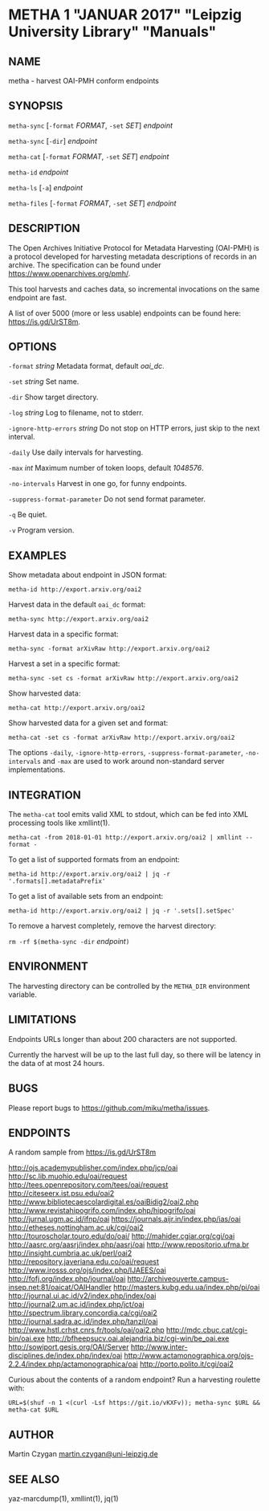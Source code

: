 METHA 1 "JANUAR 2017" "Leipzig University Library" "Manuals"
============================================================

NAME
----

metha - harvest OAI-PMH conform endpoints

SYNOPSIS
--------

`metha-sync` [`-format` *FORMAT*, `-set` *SET*] *endpoint*

`metha-sync` [`-dir`] *endpoint*

`metha-cat` [`-format` *FORMAT*, `-set` *SET*] *endpoint*

`metha-id` *endpoint*

`metha-ls` [`-a`] *endpoint*

`metha-files` [`-format` *FORMAT*, `-set` *SET*] *endpoint*

DESCRIPTION
-----------

The Open Archives Initiative Protocol for Metadata Harvesting (OAI-PMH) is a
protocol developed for harvesting metadata descriptions of records in an
archive. The specification can be found under
https://www.openarchives.org/pmh/.

This tool harvests and caches data, so incremental invocations on the same
endpoint are fast.

A list of over 5000 (more or less usable) endpoints can be found here: https://is.gd/UrST8m.

OPTIONS
-------

`-format` *string*
  Metadata format, default *oai_dc*.

`-set` *string*
  Set name.

`-dir`
  Show target directory.

`-log` *string*
  Log to filename, not to stderr.

`-ignore-http-errors` *string*
  Do not stop on HTTP errors, just skip to the next interval.

`-daily`
  Use daily intervals for harvesting.

`-max` *int*
  Maximum number of token loops, default *1048576*.

`-no-intervals`
  Harvest in one go, for funny endpoints.

`-suppress-format-parameter`
  Do not send format parameter.

`-q`
  Be quiet.

`-v`
  Program version.

EXAMPLES
--------

Show metadata about endpoint in JSON format:

  `metha-id http://export.arxiv.org/oai2`

Harvest data in the default `oai_dc` format:

  `metha-sync http://export.arxiv.org/oai2`

Harvest data in a specific format:

  `metha-sync -format arXivRaw http://export.arxiv.org/oai2`

Harvest a set in a specific format:

  `metha-sync -set cs -format arXivRaw http://export.arxiv.org/oai2`

Show harvested data:

  `metha-cat http://export.arxiv.org/oai2`

Show harvested data for a given set and format:

  `metha-cat -set cs -format arXivRaw http://export.arxiv.org/oai2`

The options `-daily`, `-ignore-http-errors`, `-suppress-format-parameter`,
`-no-intervals` and `-max` are used to work around non-standard server
implementations.

INTEGRATION
-----------

The `metha-cat` tool emits valid XML to stdout, which can be fed into XML
processing tools like xmllint(1).

  `metha-cat -from 2018-01-01 http://export.arxiv.org/oai2 | xmllint --format -`

To get a list of supported formats from an endpoint:

  `metha-id http://export.arxiv.org/oai2 | jq -r '.formats[].metadataPrefix'`

To get a list of available sets from an endpoint:

  `metha-id http://export.arxiv.org/oai2 | jq -r '.sets[].setSpec'`

To remove a harvest completely, remove the harvest directory:

  `rm -rf $(metha-sync -dir` *endpoint*`)`

ENVIRONMENT
-----------

The harvesting directory can be controlled by the `METHA_DIR` environment
variable.

LIMITATIONS
-----------

Endpoints URLs longer than about 200 characters are not supported.

Currently the harvest will be up to the last full day, so there will be latency
in the data of at most 24 hours.

BUGS
----

Please report bugs to <https://github.com/miku/metha/issues>.

ENDPOINTS
---------

A random sample from https://is.gd/UrST8m

http://ojs.academypublisher.com/index.php/jcp/oai
http://sc.lib.muohio.edu/oai/request
http://tees.openrepository.com/tees/oai/request
http://citeseerx.ist.psu.edu/oai2
http://www.bibliotecaescolardigital.es/oaiBidig2/oai2.php
http://www.revistahipogrifo.com/index.php/hipogrifo/oai
http://jurnal.ugm.ac.id/ifnp/oai
https://journals.aijr.in/index.php/ias/oai
http://etheses.nottingham.ac.uk/cgi/oai2
http://touroscholar.touro.edu/do/oai/
http://mahider.cgiar.org/cgi/oai
http://aasrc.org/aasrj/index.php/aasrj/oai
http://www.repositorio.ufma.br
http://insight.cumbria.ac.uk/perl/oai2
http://repository.javeriana.edu.co/oai/request
http://www.irosss.org/ojs/index.php/IJAEES/oai
http://fofj.org/index.php/journal/oai
http://archiveouverte.campus-insep.net:81/oaicat/OAIHandler
http://masters.kubg.edu.ua/index.php/pi/oai
http://journal.ui.ac.id/v2/index.php/index/oai
http://journal2.um.ac.id/index.php/jct/oai
http://spectrum.library.concordia.ca/cgi/oai2
http://journal.sadra.ac.id/index.php/tanzil/oai
http://www.hstl.crhst.cnrs.fr/tools/oai/oai2.php
http://mdc.cbuc.cat/cgi-bin/oai.exe
http://bfheepsucv.oai.alejandria.biz/cgi-win/be_oai.exe
http://sowiport.gesis.org/OAI/Server
http://www.inter-disciplines.de/index.php/index/oai
http://www.actamonographica.org/ojs-2.2.4/index.php/actamonographica/oai
http://porto.polito.it/cgi/oai2

Curious about the contents of a random endpoint? Run a harvesting roulette with:

  `URL=$(shuf -n 1 <(curl -Lsf https://git.io/vKXFv)); metha-sync $URL && metha-cat $URL`

AUTHOR
------

Martin Czygan <martin.czygan@uni-leipzig.de>

SEE ALSO
--------

yaz-marcdump(1), xmllint(1), jq(1)

